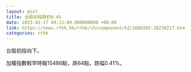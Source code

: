 ```yaml
---
layout: post
title: 台股初段跌約0.4%
date: 2023-02-17 09:11:09.000000000 +08:00
link: https://news.rthk.hk/rthk/ch/component/k2/1688265-20230217.htm
categories: rthk
---
```


台股初段向下。

加權指數較早時報15486點，跌64點，跌幅0.41%。

